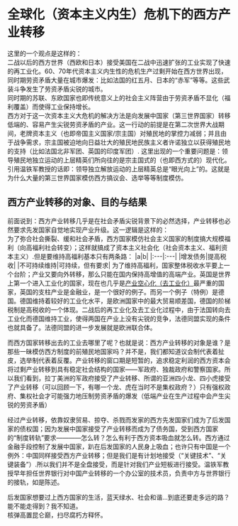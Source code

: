 # 全球化（资本主义内生）危机下的西方产业转移

这里的一个观点是这样的：  
二战以后的西方世界（西欧和日本）接受美国在二战中迅速扩张的工业实现了快速的再工业化。60、70年代资本主义内生性的危机生产过剩开始在西方世界出现，同时期劳资矛盾大量在城市爆发：比如法国的红五月、日本的“赤军”等等。这些武装斗争发生了劳资矛盾尖锐的城市。  
同时期的苏联、东欧国家也即传统意义上的社会主义阵营由于劳资矛盾不显化（福利覆盖）而使得工业保持增长。  
西方对于这一次资本主义大危机的解决方法是向发展中国家（第三世界国家）转移低端的、容易产生尖锐劳资矛盾的产业。这一行动的前提是在第二次世界大战期间，老牌资本主义（也即帝国主义国家/宗主国）对殖民地的掌控力减弱；并且由于战争需求，宗主国被迫地向日益壮大的殖民地民族主义者许诺独立以获得殖民地的支持（比如法国北非军团、英国的印度军团）. 
这里出现的一个重要问题是：领导殖民地独立运动的上层精英们所向往的是宗主国式的（也即西方式的）现代化。引用温铁军教授的话即：领导独立解放运动的上层精英总是“眼光向上”的。这就是为什么大量的第三世界国家模仿西方搞议会、选举等等制度模仿。  

## 西方产业转移的对象、目的与结果

前面说到：西方产业转移几乎是在社会矛盾尖锐背景下的必然选择，产业转移也必然要求先发国家自觉地实现产业升级。这一逻辑是这样的：  
为了弥合社会撕裂、缓和社会矛盾，西方国家模仿社会主义国家的制度搞大规模福利（向高福利社会转变）；这样就搞成了资本主义社会化（社会资本主义、福利资本主义）.但是要维持高福利基本只有两条路：
|a|b|
|:---|:---|
|增发债务|提高税收|
|不可持续维持|可持续，但有要求|
为了维持高福利，国家整体税收水平要上一个台阶；产业又要向外转移，那么只能在国内保持高增值的高端产业。英国是世界上第一个进入工业化的国家，现在也几乎是[产业空心化（去工业化）](https://zh.wikipedia.org/wiki/%E5%8E%BB%E5%B7%A5%E6%A5%AD%E5%8C%96)最严重的国家，英国的支柱产业是金融业，是一个很好的例子。而另一个例子（特例）是德国。德国维持着较好的工业化水平，是欧洲国家中的最大贸易顺差国，德国的阶梯税制是高税收的一个体现。二战后的再工业化及去工业化过程中，由于法国转向去工业化而德国维持工业，使得两国在产业上没有尖锐的竞争，法德同盟实现的条件也就具备了。法德同盟的进一步发展就是欧洲联合体。

而西方国家转移出去的工业去哪里了呢？也就是说：西方产业转移的对象是谁？是那些一昧模仿西方制度的前殖民地国家吗？并不是，我们都知道议会制代表着扯皮，选举制代表着反覆。产业转移的窗口期是短暂的，追求稳定利润的西方资本会将过剩产业转移到具有稳定社会结构的国家——军政府、独裁政府和警察国家。所以我们看到，拉丁美洲的军政府接受了产业转移、所谓的亚洲四小龙、四小虎接受了产业转移（可以回顾一下，有哪一个龙、虎在当时不是集权政府？）只有强权政府、集权社会才可能强力地压制劳资矛盾的爆发（低端产业在生产过程中会产生尖锐的劳资矛盾）  

经过产业转移，依靠奴隶贸易、掠夺、杀戮而发家的西方先发国家们成为了后发国家的债权国；因为发展中国家接受了产业转移而成为了债务国，受到西方国家的“制度转轨”要求————怎么转？怎么有利于西方资本吸血就怎么转。西方通过金融手段控制了发展中国家，趴在后发国家的人民身上吸血；也许只有中国是一个例外：中国同样接受西方产业转移；但是我们是有计划地接受（“关键技术”、“关键装备”）.所以我们并不是全盘接受，而是针对我们产业短板进行接受。温铁军教授早年担任世界银行对中国产业转移的一个办公室的技术员，负责中方与世界银行的接轨，如是陈述。

后发国家想要过上西方国家的生活，蓝天绿水、社会和谐...到底还要走多远的路？能不能走得到？我不知道。  
核弹高置昆仑巅，扫尽腐朽方释怀。